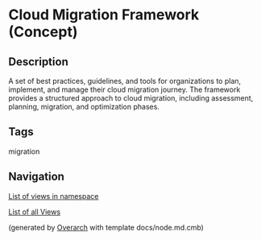 
# Cloud Migration Framework (Concept)
## Description
A set of best practices, guidelines, and tools for organizations
          to plan, implement, and manage their cloud migration journey. The framework provides a structured
          approach to cloud migration, including assessment, planning, migration, and optimization phases.


## Tags
migration


## Navigation
[List of views in namespace](./views-in-namespace.md)

[List of all Views](../../../views.md)


(generated by [Overarch](https://github.com/soulspace-org/overarch) with template docs/node.md.cmb)
